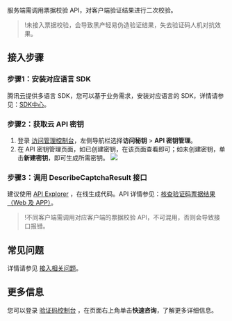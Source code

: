 服务端需调用票据校验 API，对客户端验证结果进行二次校验。 

> !未接入票据校验，会导致黑产轻易伪造验证结果，失去验证码人机对抗效果。

## 接入步骤
### 步骤1：安装对应语言 SDK
腾讯云提供多语言 SDK，您可以基于业务需求，安装对应语言的 SDK，详情请参见：[SDK中心](https://cloud.tencent.com/document/sdk/Description)。

### 步骤2：获取云 API 密钥
1. 登录 [访问管理控制台](https://console.cloud.tencent.com/cam/capi)，左侧导航栏选择**访问秘钥** > **API 密钥管理**。
2. 在 API 密钥管理页面，如已创建密钥，在该页面查看即可；如未创建密钥，单击**新建密钥**，即可生成所需密钥。
![](https://qcloudimg.tencent-cloud.cn/raw/c4ccd1b9a4450d1130d3898dc29aef65.png)

### 步骤3：调用 DescribeCaptchaResult 接口
建议使用 [API Explorer](https://console.cloud.tencent.com/api/explorer?Product=captcha&Version=2019-07-22&Action=DescribeCaptchaResult&SignVersion=) ，在线生成代码。API 详情参见：[核查验证码票据结果（Web 及 APP）](https://cloud.tencent.com/document/product/1110/36926)。
> !不同客户端需调用对应客户端的票据校验 API，不可混用，否则会导致接口报错。

## 常见问题
详情请参见 [接入相关问题](https://cloud.tencent.com/document/product/1110/36828)。

## 更多信息
您可以登录 [验证码控制台](https://console.cloud.tencent.com/captcha/graphical) ，在页面右上角单击**快速咨询**，了解更多详细信息。
